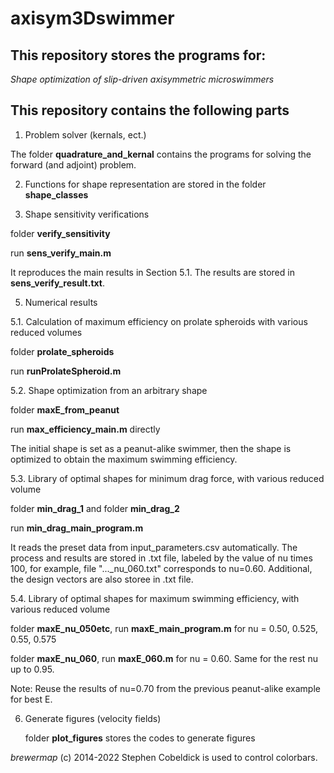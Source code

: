 # axisym3Dswimmer

## This repository stores the programs for:

_Shape optimization of slip-driven axisymmetric microswimmers_

## This repository contains the following parts
1. Problem solver (kernals, ect.)

  The folder **quadrature_and_kernal** contains the programs for solving the forward (and adjoint) problem. 
   
2. Functions for shape representation are stored in the folder **shape_classes**

3. Shape sensitivity verifications

  folder **verify_sensitivity**
   
  run **sens_verify_main.m** 
    
  It reproduces the main results in Section 5.1. The results are stored in **sens_verify_result.txt**.

5. Numerical results

5.1. Calculation of maximum efficiency on prolate spheroids with various reduced volumes

  folder **prolate_spheroids**
  
  run **runProlateSpheroid.m**
   
5.2. Shape optimization from an arbitrary shape

  folder **maxE_from_peanut**
  
  run **max_efficiency_main.m** directly 
  
  The initial shape is set as a peanut-alike swimmer, then the shape is optimized to obtain the maximum swimming efficiency.
 
5.3. Library of optimal shapes for minimum drag force, with various reduced volume

   folder **min_drag_1** and folder **min_drag_2**
   
   run **min_drag_main_program.m**
   
   It reads the preset data from input_parameters.csv automatically. The process and results are stored in .txt file, labeled by the value of nu times 100, for example, file "..._nu_060.txt" corresponds to nu=0.60. Additional, the design vectors are also storee in .txt file.

5.4. Library of optimal shapes for maximum swimming efficiency, with various reduced volume

   folder **maxE_nu_050etc**, run **maxE_main_program.m** for nu = 0.50, 0.525, 0.55, 0.575
   
   folder **maxE_nu_060**, run **maxE_060.m** for nu = 0.60. Same for the rest nu up to 0.95.
   
   Note: Reuse the results of nu=0.70 from the previous peanut-alike example for best E.
   
6. Generate figures (velocity fields)

   folder **plot_figures** stores the codes to generate figures

  _brewermap_ (c) 2014-2022 Stephen Cobeldick is used to control colorbars.
